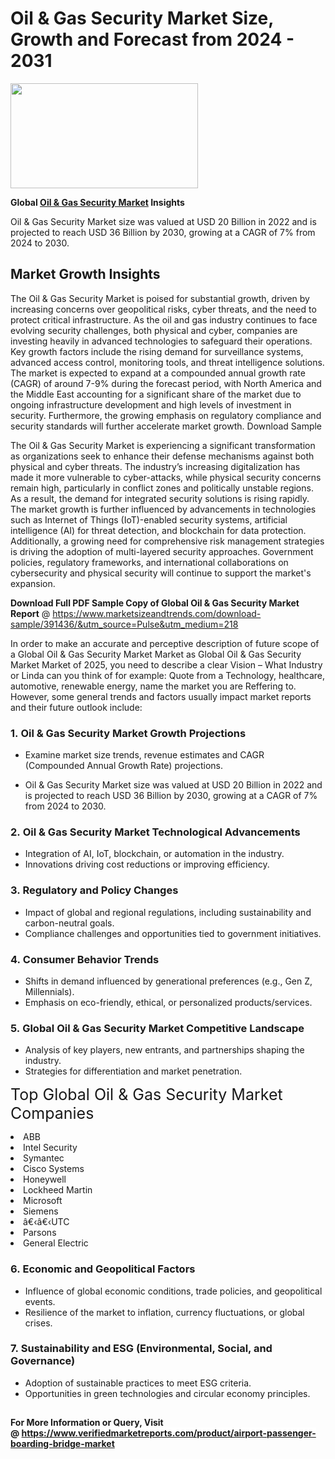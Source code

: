<H1>Oil & Gas Security Market Size, Growth and Forecast from 2024 - 2031</H1><img class="aligncenter size-medium wp-image-584254" src="https://thirdeyenews.in/wp-content/uploads/2024/09/Global-Market-Research-300x168.jpeg" alt="" width="300" height="168" /><p><strong>Global&nbsp;<a href="https://www.marketsizeandtrends.com/download-sample/391436/&amp;utm_source=Pulse&amp;utm_medium=218">Oil & Gas Security Market</a> Insights</strong></p><p>Oil & Gas Security Market size was valued at USD 20 Billion in 2022 and is projected to reach USD 36 Billion by 2030, growing at a CAGR of 7% from 2024 to 2030.</p><p><h2>Market Growth Insights</h2> <p>The Oil & Gas Security Market is poised for substantial growth, driven by increasing concerns over geopolitical risks, cyber threats, and the need to protect critical infrastructure. As the oil and gas industry continues to face evolving security challenges, both physical and cyber, companies are investing heavily in advanced technologies to safeguard their operations. Key growth factors include the rising demand for surveillance systems, advanced access control, monitoring tools, and threat intelligence solutions. The market is expected to expand at a compounded annual growth rate (CAGR) of around 7-9% during the forecast period, with North America and the Middle East accounting for a significant share of the market due to ongoing infrastructure development and high levels of investment in security. Furthermore, the growing emphasis on regulatory compliance and security standards will further accelerate market growth. Download Sample </p> <p>The Oil & Gas Security Market is experiencing a significant transformation as organizations seek to enhance their defense mechanisms against both physical and cyber threats. The industry’s increasing digitalization has made it more vulnerable to cyber-attacks, while physical security concerns remain high, particularly in conflict zones and politically unstable regions. As a result, the demand for integrated security solutions is rising rapidly. The market growth is further influenced by advancements in technologies such as Internet of Things (IoT)-enabled security systems, artificial intelligence (AI) for threat detection, and blockchain for data protection. Additionally, a growing need for comprehensive risk management strategies is driving the adoption of multi-layered security approaches. Government policies, regulatory frameworks, and international collaborations on cybersecurity and physical security will continue to support the market's expansion. </p><p><span class=""><strong>Download Full PDF Sample Copy of Global Oil & Gas Security Market Report</strong> @ <a href="https://www.marketsizeandtrends.com/download-sample/391436/&amp;utm_source=Pulse&amp;utm_medium=218" target="_blank">https://www.marketsizeandtrends.com/download-sample/391436/&amp;utm_source=Pulse&amp;utm_medium=218</a></span></p><p>In order to make an accurate and perceptive description of future scope of a Global&nbsp;Oil & Gas Security Market Market as Global&nbsp;Oil & Gas Security Market Market of 2025, you need to describe a clear Vision &ndash; What Industry or Linda can you think of for example: Quote from a Technology, healthcare, automotive, renewable energy, name the market you are Reffering to. However, some general trends and factors usually impact market reports and their future outlook include:</p><h3>1.&nbsp;<strong>Oil & Gas Security Market Growth Projections</strong></h3><ul><li>Examine market size trends, revenue estimates and CAGR (Compounded Annual Growth Rate) projections.</li><li><p>Oil & Gas Security Market size was valued at USD 20 Billion in 2022 and is projected to reach USD 36 Billion by 2030, growing at a CAGR of 7% from 2024 to 2030.</p></li></ul><h3>2.&nbsp;<strong>Oil & Gas Security Market Technological Advancements</strong></h3><ul><li>Integration of AI, IoT, blockchain, or automation in the industry.</li><li>Innovations driving cost reductions or improving efficiency.</li></ul><h3>3.&nbsp;<strong>Regulatory and Policy Changes</strong></h3><ul><li>Impact of global and regional regulations, including sustainability and carbon-neutral goals.</li><li>Compliance challenges and opportunities tied to government initiatives.</li></ul><h3>4.&nbsp;<strong>Consumer Behavior Trends</strong></h3><ul><li>Shifts in demand influenced by generational preferences (e.g., Gen Z, Millennials).</li><li>Emphasis on eco-friendly, ethical, or personalized products/services.</li></ul><h3>5.&nbsp;<strong>Global Oil & Gas Security Market Competitive Landscape</strong></h3><ul><li>Analysis of key players, new entrants, and partnerships shaping the industry.</li><li>Strategies for differentiation and market penetration.</li></ul><p data-pm-slice="1 1 []"><span style="color: inherit; font-family: inherit; font-size: 25px;">Top Global Oil & Gas Security Market Companies</span></p><div class="" data-test-id=""><p><li>ABB</li><li> Intel Security</li><li> Symantec</li><li> Cisco Systems</li><li> Honeywell</li><li> Lockheed Martin</li><li> Microsoft</li><li> Siemens</li><li> â€‹â€‹UTC</li><li> Parsons</li><li> General Electric</li></p></div><h3>6.&nbsp;<strong>Economic and Geopolitical Factors</strong></h3><ul><li>Influence of global economic conditions, trade policies, and geopolitical events.</li><li>Resilience of the market to inflation, currency fluctuations, or global crises.</li></ul><h3>7.&nbsp;<strong>Sustainability and ESG (Environmental, Social, and Governance)</strong></h3><ul><li>Adoption of sustainable practices to meet ESG criteria.</li><li>Opportunities in green technologies and circular economy principles.</li></ul><h2><strong style="font-size: 14px;">For More Information or Query, Visit @&nbsp;</strong><a style="background-color: #ffffff; font-size: 14px;" href="https://www.marketsizeandtrends.com/report/oil-gas-security-market/" target="_blank">https://www.verifiedmarketreports.com/product/airport-passenger-boarding-bridge-market</a></h2>

